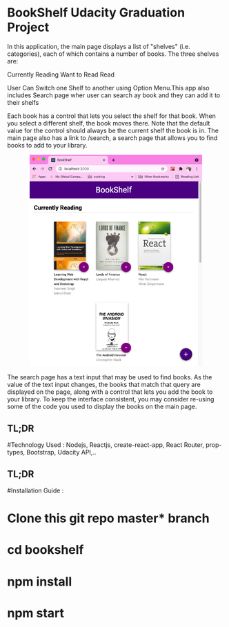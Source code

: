 # BookShelf Udacity Graduation Project

In this application, the main page displays a list of "shelves" (i.e. categories), each of which contains a number of books. The three shelves are:

Currently Reading
Want to Read
Read

User Can Switch one Shelf to another using Option Menu.This app also includes Search page wher user can search ay book and they can add it to their shelfs

Each book has a control that lets you select the shelf for that book. When you select a different shelf, the book moves there. Note that the default value for the control should always be the current shelf the book is in.
The main page also has a link to /search, a search page that allows you to find books to add to your library.
<div align="center">
    <img src="/screenshots/BookShelf.png" width="400px"</img> 
</div>

The search page has a text input that may be used to find books. As the value of the text input changes, the books that match that query are displayed on the page, along with a control that lets you add the book to your library. To keep the interface consistent, you may consider re-using some of the code you used to display the books on the main page.

## TL;DR
#Technology Used :
 Nodejs, Reactjs, create-react-app, React Router, prop-types, Bootstrap, Udacity API,..

## TL;DR
#Installation Guide :
 # Clone this git repo master* branch
 # cd bookshelf
 # npm install
 # npm start